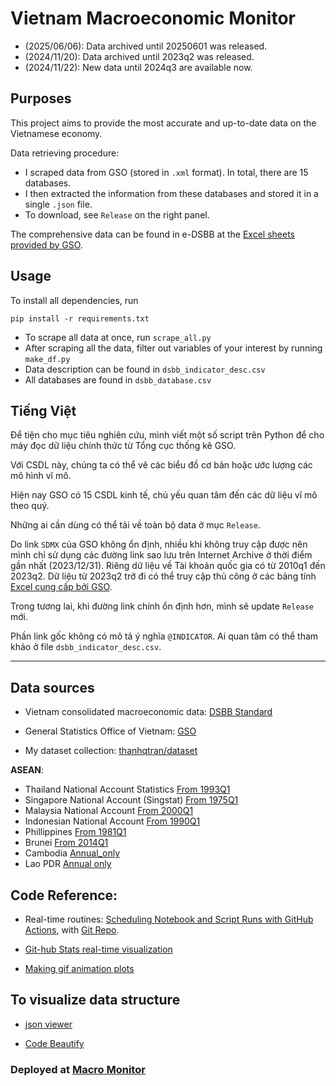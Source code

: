 # Vietnam Macroeconomic Monitor

- (2025/06/06): Data archived until 20250601 was released.
- (2024/11/20): Data archived until 2023q2 was released.
- (2024/11/22): New data until 2024q3 are available now.

## Purposes

This project aims to provide the most accurate and up-to-date data on the Vietnamese economy.

Data retrieving procedure:
- I scraped data from GSO (stored in `.xml` format). In total, there are 15 databases.
- I then extracted the information from these databases and stored it in a single `.json` file.
- To download, see `Release` on the right panel.

The comprehensive data can be found in e-DSBB at the [Excel sheets provided by GSO](http://nsdp.gso.gov.vn/index.htm).


## Usage

To install all dependencies, run

```
pip install -r requirements.txt
```

- To scrape all data at once, run `scrape_all.py`
- After scraping all the data, filter out variables of your interest by running `make_df.py`
- Data description can be found in `dsbb_indicator_desc.csv`
- All databases are found in `dsbb_database.csv`

## Tiếng Việt

Để tiện cho mục tiêu nghiên cứu, mình viết một số script trên Python để cho máy đọc dữ liệu chính thức từ Tổng cục thống kê GSO.

Với CSDL này, chúng ta có thể vẽ các biểu đồ cơ bản hoặc ước lượng các mô hình vĩ mô.

Hiện nay GSO có 15 CSDL kinh tế, chủ yếu quan tâm đến các dữ liệu vĩ mô theo quý.

Những ai cần dùng có thể tải về toàn bộ data ở mục `Release`.

Do link `SDMX` của GSO không ổn định, nhiều khi không truy cập được nên mình chỉ sử dụng các đường link sao lưu trên Internet Archive ở thời điểm gần nhất (2023/12/31). Riêng dữ liệu về Tài khoản quốc gia có từ 2010q1 đến 2023q2. Dữ liệu từ 2023q2 trở đi có thể truy cập thủ công ở các bảng tính [Excel cung cấp bởi GSO](http://nsdp.gso.gov.vn/index.htm).

Trong tương lai, khi đường link chính ổn định hơn, mình sẽ update `Release` mới.

Phần link gốc không có mô tả ý nghĩa `@INDICATOR`. Ai quan tâm có thể tham khảo ở file `dsbb_indicator_desc.csv`.


---


## Data sources

- Vietnam consolidated macroeconomic data: [DSBB Standard](http://nsdp.gso.gov.vn/index.htm)

- General Statistics Office of Vietnam: [GSO](https://pxweb.gso.gov.vn/pxweb/en/)

- My dataset collection: [thanhqtran/dataset](https://github.com/thanhqtran/dataset)

**ASEAN**:

- Thailand National Account Statistics [From 1993Q1](https://www.nesdc.go.th/en/)
- Singapore National Account (Singstat) [From 1975Q1](https://www.singstat.gov.sg/find-data/search-by-theme/economy/national-accounts/latest-data)
- Malaysia National Account [From 2000Q1](https://ekonomi.gov.my/en/socio-economic-statistics/socio-economic/national-accounts)
- Indonesian National Account [From 1990Q1](https://fred.stlouisfed.org/tags/series?t=gdp%3Bindonesia%3Bquarterly)
- Phillippines [From 1981Q1](https://openstat.psa.gov.ph/Metadata/Economic-Accounts/National-Accounts-of-the-Philippines/Quarterly-Gross-Domestic-Product-Series-Q1-1981-to-Q4-2023)
- Brunei [From 2014Q1](https://deps.mofe.gov.bn/SitePages/National%20Accounts.aspx)
- Cambodia [Annual_only](https://www.nbc.gov.kh/english/economic_research/NSDP.html)
- Lao PDR [Annual only](https://laosis.lsb.gov.la/)


## Code Reference:

- Real-time routines: [Scheduling Notebook and Script Runs with GitHub Actions](https://towardsdatascience.com/scheduling-notebook-and-script-runs-with-github-actions-cc60f3ac17f2), with [Git Repo](https://github.com/venkatesannaveen/medium-articles).

- [Git-hub Stats real-time visualization](https://github.com/jstrieb/github-stats)

- [Making gif animation plots](https://towardsdatascience.com/basics-of-gifs-with-pythons-matplotlib-54dd544b6f30)
  
## To visualize data structure

- [json viewer](http://jsonviewer.stack.hu/)

- [Code Beautify](https://codebeautify.org)

### Deployed at [Macro Monitor](https://thanhqtran.github.io/macroeconomicmonitor/)

